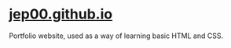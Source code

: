 # <a href="http://jep00.github.io">jep00.github.io</a>

Portfolio website, used as a way of learning basic HTML and CSS.
